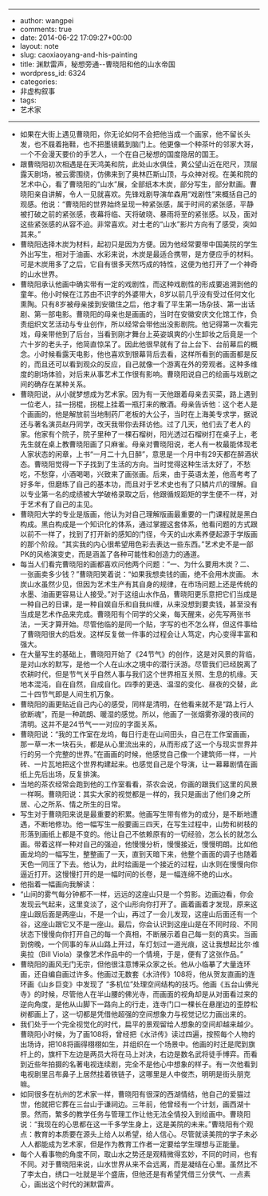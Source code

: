 - --
- author: wangpei
- comments: true
- date: 2014-06-22 17:09:27+00:00
- layout: note
- slug: caoxiaoyang-and-his-painting
- title: 渊默雷声，秘想旁通--曹晓阳和他的山水帝国
- wordpress_id: 6324
- categories:
- 非虚构叙事
- tags:
- 艺术家
- --
- 如果在大街上遇见曹晓阳，你无论如何不会把他当成一个画家，他不留长头发，也不屐着拖鞋，也不把墨镜戴到脑门上。他更像一个种茶叶的邻家大哥，一个不会漫天要价的手艺人，一个在自己秘想的国度隐居的国王。
- 跟曹晓阳初次相遇是在天鸿美和院，此处山水俱佳，黄公望山近在咫尺，顶层露天剧场，被云雾围绕，仿佛来到了奥林匹斯山顶，与众神对视。在美和院的艺术中心，看了曹晓阳的“山水”展，全部纸本木炭，部分写生，部分默画。曹晓阳亲自讲解，令人一见就喜欢。先锋戏剧导演牟森用“戏剧性”来概括自己的观感。他说：“曹晓阳的世界始终呈现一种紧张感，属于时间的紧张感，平静被打破之前的紧张感，夜幕将临、天将破晓、暴雨将至的紧张感。以及，面对这些紧张感的从容不迫。非常喜欢。对士老的“山水”影片方向有了感受，突如其来。”
- 曹晓阳选择木炭为材料，起初只是因为方便。因为他经常要带中国美院的学生外出写生，相对于油画、水彩来说，木炭是最适合携带，是方便应手的材料。可是木炭用多了之后，它自有很多天然巧成的特性，这便为他打开了一个神奇的山水世界。
- 曹晓阳承认他画中确实带有一定的戏剧性，而这种戏剧性的形成要追溯到他的童年。他小时候在江苏由不识字的外婆带大，8岁以前几乎没有受过任何文化熏陶。只有8岁被母亲接到安徽住之后，他才看了平生第一场杂技、第一出话剧、第一部电影。曹晓阳的母亲也是画画的，当时在安徽安庆文化馆工作，负责组织文艺活动与专业创作，所以经常会带他出没影剧院。他记得第一次看完戏，母亲带他到了后台，当看到刚才舞台上英姿飒爽的小生卸妆之后竟是一个六十岁的老头子，他简直惊呆了。因此他很早就有了台上台下、台前幕后的概念。小时候看露天电影，他也喜欢到银幕背后去看，这样所看到的画面都是反的，而且还可以看到观众的反应，自己就像一个游离在外的旁观者。这种多维度的剧场体验，对后来从事艺术工作很有影响。曹晓阳说自己的绘画与戏剧之间的确存在某种关系。
- 曹晓阳说，从小就梦想成为艺术家。因为有一天他跟着母亲去买菜，路上遇到一位老人，拄一拐棍，拐棍上挂着一瓶打来的散酒。母亲告诉他：这个老人是个画画的，他是解放前当地制药厂老板的大公子，当时在上海美专求学，据说还与著名演员赵丹同学，改天我带你去拜访他。过了几天，他们去了老人的家。他家有个院子，院子里种了一棵石榴树，阳光透过石榴树打在桌子上，老先生就在桌上教曹晓阳画了只麻雀。母亲对曹晓阳说，老人有一枚最能体现老人家状态的闲章，上书“一月二十九日醉”，意思是一个月中有29天都在醉酒状态。曹晓阳觉得一下子找到了生活的方向。当时觉得这种生活太好了，不愁吃，不愁穿，小酒喝喝，兴致来了画张画。后来，由于英语太差，他高考考了好多年，但磨练了自己的基本功，而且对于艺术史也有了只鳞片爪的理解。自以专业第一名的成绩被大学破格录取之后，他跟循规蹈矩的学生便不一样，对于艺术有了自己的主见。
- 曹晓阳大学的专业是版画，他认为对自己理解版画最重要的一门课程就是黑白构成。黑白构成是一个知识化的体系，通过掌握这套体系，他看问题的方式跟以前不一样了，找到了打开新的感知的门径，今天的山水素养便起源于学版画的那个阶段。“其实我的内心很希望用色彩去表达一些东西。”艺术史不是一部PK的风格演变史，而是涵盖了各种可能性和创造力的通道。
- 每当人们看完曹晓阳的画都喜欢问他两个问题：“一、为什么要用木炭？二、一张画卖多少钱？”曹晓阳笑着说：“如果我想卖钱的画，绝不会用木炭画。 木炭山水虽然少见，但因为艺术生产有其自身的规律，在市场问题上还是传统的水墨、油画更容易让人接受。”对于这组山水作品，曹晓阳更乐意把它们当成是一种自己的日课，是一种自娱自乐和自我纠缠，从来没想到要卖钱，甚至没有当成是艺术作品来完成。曹晓阳有个同学的父亲，每天醒来，必先写两张书法，一天才算开始。尽管他临的是同一个贴，字写的也不怎么样，但这件事给了曹晓阳很大的启发。这样反复做一件事的过程会让人笃定，内心变得丰富和强大。
- 在大量写生的基础上，曹晓阳开始了《24节气》的创作，这是对风景的背临，是对山水的默写，是他一个人在山水之境中的潜行沃游。尽管我们已经脱离了农耕时代，但是节气关乎自然人事与我们这个世界相互关照、生息的机缘。天地本混沌，自在自然，自成自化。四季的更迭、温湿的变化、昼夜的交替，此二十四节气即是人间生机万象。
- 曹晓阳的画更贴近自己内心的感受，同样是清明，在他看来就不是“路上行人欲断魂”，而是一种疏朗、暖湿的感觉。所以，他画了一张烟雾弥漫的夜间的清明。这并不是24节气一一对应的字面关系。
- 曹晓阳说：“我的工作室在龙坞，每日行走在山间田头，自己在工作室画画，那一草一木一块石头，都是从心里流出来的，从而形成了这一个与现实世界并行的另一个完整的世界。”在画画的时候，他感觉自己像一个建筑师一样，一片砖、一片瓦地把这个世界构建起来。也感觉自己是个导演，让一幕幕剧情在画纸上先后出场，反复排演。
- 当地的茶农经常会跑到他的工作室看看，茶农会说，你画的跟我们这里的风景一样啊。曹晓阳说：其实大家的视觉都是一样的，我只是画出了他们身之所居、心之所系、情之所生的日常。
- 写生对于曹晓阳来说是最重要的积累。他画写生带有修为的成分，是不断地遭遇，不断地修功。他一幅写生一般要画三四天，在写生过程中，山势和树枝的形落到画纸上都是不变的。他让自己不依赖原有的一切经验，怎么长的就怎么画。带着这样一种对自己的强迫，他慢慢分析，慢慢接近，慢慢明朗。比如他画龙坞的一幅写生，整整画了一天，直到天暗下来，他整个画面的调子也随着天色一同压了下去。他认为，此时绘画是一个接近的过程，山水则在慢慢向你逼近打开。这慢慢打开的是一幅时间的长卷，是一幅连绵不绝的山水。
- 他指着一幅画向我解读：
- “山间的雾气每分钟都不一样，远远的这座山只是一个剪影。边画边看，你会发现云气起来，这里变淡了，这个山形向你打开了。画着画着才发现，原来这座山跟后面是两座山，不是一个山，再过了一会儿发现，这座山后面还有一个谷，这座山跟它又不是一座山。最后，你会认识到这座山是在不同时段、不同状态下慢慢向你打开自己的每一个真相，不断展示着自己每一刻的真实。当画到傍晚，一个同事的车从山路上开过，车灯划过一道光痕，这让我想起比尔·维奥拉（Bill Viola）录像艺术作品中的一个情境，于是，便有了这张作品。”
- 曹晓阳的画风无门无宗，但他很注意博采众家之长。他从小临摹了大量连环画，还自编自画过许多。他画过无数套《水浒传》108将，他从贺友直画的连环画《山乡巨变》中发现了 “多机位”处理空间结构的技巧。他画《五台山佛光寺》的时候，尽管他人在半山腰的佛光寺，而画面的视角却是从对面看过来的逆向角度，是他从山脚下一路向上的行走，连寺门口一棵长在悬崖边的歪脖松树都画上了，这一切都是凭借他超强的空间想象力与视觉记忆力画出来的。
- 我们处于一个完全视觉化的时代，扁平的景观留给人想象的空间却越来越少。曹晓阳小时候，为了画108将，曾经把《水浒传》读过四遍，按照每个人物的出场诗，把108将画得栩栩如生，并组织在一个场景中。他画的时迁是爬到旗杆上的，旗杆下左边是两员大将在马上对决，右边是数名武将徒手博弈。而看到近些年拍摄的名著电视连续剧，完全不是他心中想象的样子。有一次他看到电视剧里吕布鼻子上居然挂着铁链子，这哪里是人中俊杰，明明是街头朋克嘛。
- 如同很多在杭州的艺术家一样，曹晓阳有很深的西湖情结，他自己的爱猫过世，他就把它葬在三台山于谦祠边。三年前，他曾经有一个计划，画西湖十景。然而，繁多的教学任务与管理工作让他无法全情投入到绘画中。曹晓阳说：“我现在的心思都在这一千多学生身上，这是美院的未来。”曹晓阳有个观点：教育的本质要在源头上给人以希望，给人信心。尽管就读美院的学子未必人人都能成为艺术家，但是作为教育工作者一定要给学生理想与正能量。
- 每个人看事物的角度不同，取山水之势还是观精微得玄妙，不同的时间，也有不同。对于曹晓阳来说，山水世界从来不会远离，而是凝结在心里。虽然比不了李太白，绣口一吐就是半个盛唐，但他还是有希望凭借三分侠气、一点素心，画出这个时代的渊默雷声。
